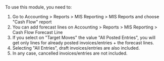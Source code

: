 To use this module, you need to:

1.  Go to Accounting \> Reports \> MIS Reporting \> MIS Reports and
    choose "Cash Flow" report
2.  You can add forecast lines on Accounting \> Reports \> MIS Reporting
    \> Cash Flow Forecast Line
3.  If you select on "Target Moves" the value "All Posted Entries", you
    will get only lines for already posted invoices/entries + the
    forecast lines.
4.  Selecting "All Entries", draft invoices/entries are also included.
5.  In any case, cancelled invoices/entries are not included.
